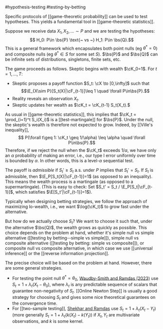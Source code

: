 #hypothesis-testing #testing-by-betting 

Specific protocols of [[game-theoretic probability]] can be used to test hypotheses. This yields a fundamental tool in [[game-theoretic statistics]]. 

Suppose we receive data $X_1,X_2,\dots\sim P$ and we are testing the hypotheses: 
$$ H_0: P\in \bs{P} \text{~ vs ~} H_1: P\in \bs{Q}.$$
This is a general framework which encapsulates both point nulls (eg $\theta^* = 0$) and composite nulls (eg $\theta^* \in S$ for some set $S$). $\bs{P}$ and $\bs{Q}$ can be infinite sets of distributions, singletons, finite sets, etc. 

The game proceeds as follows. 
Skeptic begins with wealth $\cK_0=1$. 
For $t=1,\dots,T$: 
- Skeptic proposes a payoff function $S_t: \cX \to [0,\infty]$ such that $$\E_{X\sim P}[S_t(X)|\cF_{t-1}]\leq 1 \quad \forall P\in\bs{P}.$$
- Reality reveals an observation $X_t$. 
- Skeptic updates her wealth as $\cK_t = \cK_{t-1} S_t(X_t).$ 

As usual in [[game-theoretic statistics]], this implies that $\cK_t = \prod_{i=1}^t S_i(X_i)$ is a [[test-martingale]] for $\bs{P}$. Under the null, the skeptic's wealth is therefore not expected to grow. Indeed, by [[Ville's inequality]], 
$$ P(\forall t\geq 1: \cK_t \geq 1/\alpha) \leq \alpha \quad \forall P\in\bs{P}.$$
Therefore, if we reject the null when the $\cK_t$ exceeds $1/\alpha$, we have only an $\alpha$ probability of making an error, i.e., our type I error uniformly over time is bounded by $\alpha$. In other words, this is a level-$\alpha$ sequential test. 

The payoff is _admissible_ if $S_t' \geq S_t$ a.s. under $P$ implies that $S_t' = S_t$. If $S_t$ is admissible, then $\E_P[S_t(X)|\cF_{t-1}]=1$ (as opposed to an inequality). This means the wealth process is a martingale (as opposed to a supermartingale). (This is easy to check: Set $S_t' = S_t / \E_P[S_t|\cF_{t-1}]$, which satisfies $\E[S_t'|\cF_{t-1}]=1$). 

Typically when designing betting strategies, we follow the approach of maximizing lo-wealth, i.e., we want $\log(\cK_t)$ to grow fast under the alternative. 

But how do we actually choose $S_t$? We want to choose it such that, under the alternative $\bs{Q}$, the wealth grows as quickly as possible. This choice depends on the problem at hand, whether it's simple null vs simple alternative ([[testing by betting--simple vs simple]]), simple null vs composite alternative ([[testing by betting: simple vs composite]]), or composite null vs composite alternative, in which case we use [[universal inference]] or the [[reverse information projection]]. 







The precise choice will be based on the problem at hand. However, there are some general strategies. 

- For testing the point null $\theta^*  = \theta_0$, [Waudby-Smith and Ramdas (2023)](https://arxiv.org/abs/2010.09686) use $S_t = 1 + \lambda_t(X_t - \theta_0)$, where $\lambda_t$ is any predictable sequence of scalars that guarantee non-negativity of $S_t$. [[Online Newton Step]] is usually a good strategy for choosing $S_t$ and gives some nice theoretical guarantees on the convergence time. 
- For [[two-sample testing]], [Shekhar and Ramdas](https://arxiv.org/abs/2112.09162) use $S_t = 1 + \lambda_t(X_t - Y_t)$ (more generally $S_t =  1 + \lambda_t(k(X_t) - k(Y_t))$  if $X_t,Y_t$ are multivariate observations, and $k$ is some kernel. 




